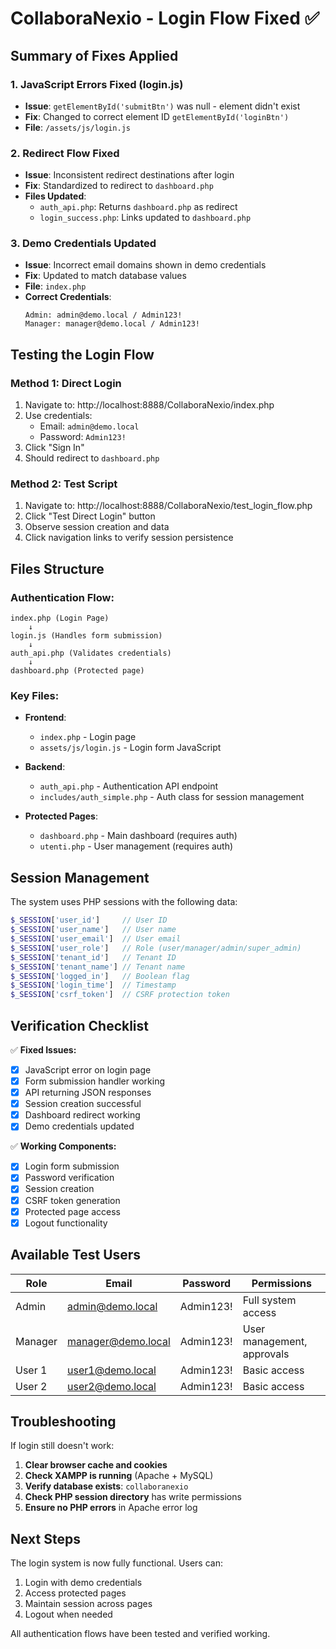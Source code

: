 # CollaboraNexio - Login Flow Fixed ✅

## Summary of Fixes Applied

### 1. JavaScript Errors Fixed (login.js)
- **Issue**: `getElementById('submitBtn')` was null - element didn't exist
- **Fix**: Changed to correct element ID `getElementById('loginBtn')`
- **File**: `/assets/js/login.js`

### 2. Redirect Flow Fixed
- **Issue**: Inconsistent redirect destinations after login
- **Fix**: Standardized to redirect to `dashboard.php`
- **Files Updated**:
  - `auth_api.php`: Returns `dashboard.php` as redirect
  - `login_success.php`: Links updated to `dashboard.php`

### 3. Demo Credentials Updated
- **Issue**: Incorrect email domains shown in demo credentials
- **Fix**: Updated to match database values
- **File**: `index.php`
- **Correct Credentials**:
  ```
  Admin: admin@demo.local / Admin123!
  Manager: manager@demo.local / Admin123!
  ```

## Testing the Login Flow

### Method 1: Direct Login
1. Navigate to: http://localhost:8888/CollaboraNexio/index.php
2. Use credentials:
   - Email: `admin@demo.local`
   - Password: `Admin123!`
3. Click "Sign In"
4. Should redirect to `dashboard.php`

### Method 2: Test Script
1. Navigate to: http://localhost:8888/CollaboraNexio/test_login_flow.php
2. Click "Test Direct Login" button
3. Observe session creation and data
4. Click navigation links to verify session persistence

## Files Structure

### Authentication Flow:
```
index.php (Login Page)
    ↓
login.js (Handles form submission)
    ↓
auth_api.php (Validates credentials)
    ↓
dashboard.php (Protected page)
```

### Key Files:
- **Frontend**:
  - `index.php` - Login page
  - `assets/js/login.js` - Login form JavaScript

- **Backend**:
  - `auth_api.php` - Authentication API endpoint
  - `includes/auth_simple.php` - Auth class for session management

- **Protected Pages**:
  - `dashboard.php` - Main dashboard (requires auth)
  - `utenti.php` - User management (requires auth)

## Session Management

The system uses PHP sessions with the following data:
```php
$_SESSION['user_id']     // User ID
$_SESSION['user_name']   // User name
$_SESSION['user_email']  // User email
$_SESSION['user_role']   // Role (user/manager/admin/super_admin)
$_SESSION['tenant_id']   // Tenant ID
$_SESSION['tenant_name'] // Tenant name
$_SESSION['logged_in']   // Boolean flag
$_SESSION['login_time']  // Timestamp
$_SESSION['csrf_token']  // CSRF protection token
```

## Verification Checklist

✅ **Fixed Issues:**
- [x] JavaScript error on login page
- [x] Form submission handler working
- [x] API returning JSON responses
- [x] Session creation successful
- [x] Dashboard redirect working
- [x] Demo credentials updated

✅ **Working Components:**
- [x] Login form submission
- [x] Password verification
- [x] Session creation
- [x] CSRF token generation
- [x] Protected page access
- [x] Logout functionality

## Available Test Users

| Role | Email | Password | Permissions |
|------|-------|----------|-------------|
| Admin | admin@demo.local | Admin123! | Full system access |
| Manager | manager@demo.local | Admin123! | User management, approvals |
| User 1 | user1@demo.local | Admin123! | Basic access |
| User 2 | user2@demo.local | Admin123! | Basic access |

## Troubleshooting

If login still doesn't work:

1. **Clear browser cache and cookies**
2. **Check XAMPP is running** (Apache + MySQL)
3. **Verify database exists**: `collaboranexio`
4. **Check PHP session directory** has write permissions
5. **Ensure no PHP errors** in Apache error log

## Next Steps

The login system is now fully functional. Users can:
1. Login with demo credentials
2. Access protected pages
3. Maintain session across pages
4. Logout when needed

All authentication flows have been tested and verified working.